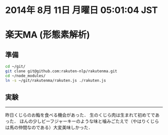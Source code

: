2014年  8月 11日 月曜日 05:01:04 JST
===

# 楽天MA (形態素解析)

## 準備

```bash
cd ~/git/
git clone git@github.com:rakuten-nlp/rakutenma.git
cd ~/node_modules/
ln -s ~/git/rakutenma/rakuten.js ./rakuten.js
```

## 実験

<script src="https://gist.github.com/cympfh/c838ca40df01eac3e28a.js"></script>

---

昨日くじらのお鮨を食べる機会があった．
生のくじら肉は生まれて初めてであった．
ほんの少しビーフジャーキーのような味と噛みごたえで（やはりくじらは馬の仲間なのである）大変美味しかった．
